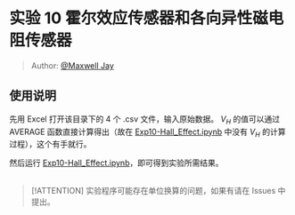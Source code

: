# 实验 10 霍尔效应传感器和各向异性磁电阻传感器

> Author: [@Maxwell Jay](www.github.com/MaxwellJay256)

## 使用说明

先用 Excel 打开该目录下的 4 个 .csv 文件，输入原始数据。
$V_H$ 的值可以通过 AVERAGE 函数直接计算得出（故在 [Exp10-Hall_Effect.ipynb](./Exp10-Hall_Effect.ipynb) 中没有 $V_H$ 的计算过程），这个有手就行。

然后运行 [Exp10-Hall_Effect.ipynb](./Exp10-Hall_Effect.ipynb)，即可得到实验所需结果。

##
> [!ATTENTION]
> 实验程序可能存在单位换算的问题，如果有请在 Issues 中提出。